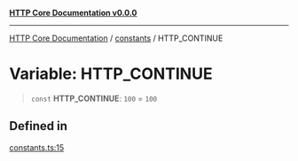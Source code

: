 [**HTTP Core Documentation v0.0.0**](../../README.md)

***

[HTTP Core Documentation](../../modules.md) / [constants](../README.md) / HTTP\_CONTINUE

# Variable: HTTP\_CONTINUE

> `const` **HTTP\_CONTINUE**: `100` = `100`

## Defined in

[constants.ts:15](https://github.com/stonemjs/http-core/blob/89981cacc9858cf786fba9df03b328b6b56a5b75/src/constants.ts#L15)
